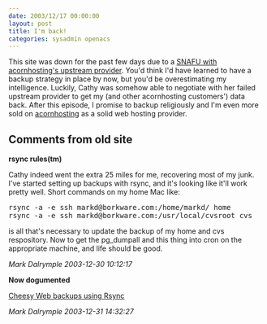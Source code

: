 ```yaml
---
date: 2003/12/17 00:00:00
layout: post
title: I'm back!
categories: sysadmin openacs
---
```


This site was down for the past few days due to a [SNAFU with acornhosting's upstream provider](http://openacs.org/forums/message-view?message_id=152527). You'd think I'd have learned to have a backup strategy in place by now, but you'd be overestimating my intelligence. Luckily, Cathy was somehow able to negotiate with her failed upstream provider to get my (and other acornhosting customers') data back. After this episode, I promise to backup religiously and I'm even more sold on [acornhosting](http://acornhosting.net) as a solid web hosting provider.

<div id="comment-box">
<h2>Comments from old site</h2>

<div class="one-comment">
<p><b>rsync rules(tm)</b></p>
<p>
Cathy indeed went the extra 25 miles for me, recovering most of my
junk.  I've started setting up backups with rsync, and it's looking
like it'll work pretty well.  Short commands on my home Mac like:
</p>

<pre>
rsync -a -e ssh markd@borkware.com:/home/markd/ home
rsync -a -e ssh markd@borkware.com:/usr/local/cvsroot cvs
</pre>

<p>
is all that's necessary to update the backup of my home and cvs
respository.  Now to get the pg_dumpall and this thing into cron on
the appropriate machine, and life should be good.
</p>
<address class="signature">
<span class="author">Mark Dalrymple</span>
<span class="date">2003-12-30 10:12:17</span>
</address>
</div>

<div class="one-comment">
<p><b>Now dogumented</b></p>
<p>
<a href="http://borkware.com/rants/rsync-backups/">Cheesy Web backups using Rsync</a>
</p>
<address class="signature">
<span class="author">Mark Dalrymple</span>
<span class="date">2003-12-31 14:32:27</span>
</address>
</div>

</div>
